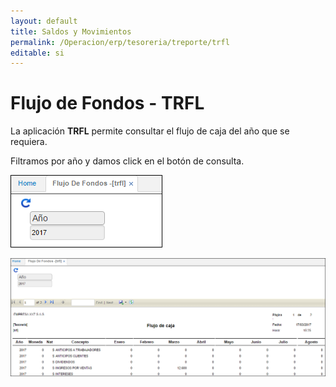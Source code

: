 ```yaml
---
layout: default
title: Saldos y Movimientos
permalink: /Operacion/erp/tesoreria/treporte/trfl
editable: si
---
```


# Flujo de Fondos - TRFL

La aplicación **TRFL** permite consultar el flujo de caja del año que se requiera.  

Filtramos por año y damos click en el botón de consulta.  


![](TRFL1.png)


![](TRFL.png)
